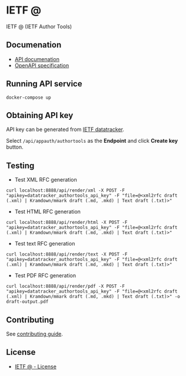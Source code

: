 # IETF @
IETF @ (IETF Author Tools)

## Documenation

* [API documenation](https://author-tools.ietf.org/doc/)
* [OpenAPI specification](api.yml)

## Running API service

```
docker-compose up
```

## Obtaining API key

API key can be generated from
[IETF datatracker](https://datatracker.ietf.org/accounts/apikey/add).

Select `/api/appauth/authortools` as the **Endpoint** and click **Create key**
button.

## Testing

* Test XML RFC generation
```
curl localhost:8888/api/render/xml -X POST -F "apikey=datatracker_authortools_api_key" -F "file=@<xml2rfc draft (.xml) | Kramdown/mmark draft (.md, .mkd) | Text draft (.txt)>"
```

* Test HTML RFC generation
```
curl localhost:8888/api/render/html -X POST -F "apikey=datatracker_authortools_api_key" -F "file=@<xml2rfc draft (.xml) | Kramdown/mmark draft (.md, .mkd) | Text draft (.txt)>"
```

* Test text RFC generation
```
curl localhost:8888/api/render/text -X POST -F "apikey=datatracker_authortools_api_key" -F "file=@<xml2rfc draft (.xml) | Kramdown/mmark draft (.md, .mkd) | Text draft (.txt)>"
```

* Test PDF RFC generation
```
curl localhost:8888/api/render/pdf -X POST -F "apikey=datatracker_authortools_api_key" -F "file=@<xml2rfc draft (.xml) | Kramdown/mmark draft (.md, .mkd) | Text draft (.txt)>" -o draft-output.pdf
```

## Contributing

See [contributing guide](CONTRIBUTING.md).

## License

* [IETF @ - License](LICENSE)
